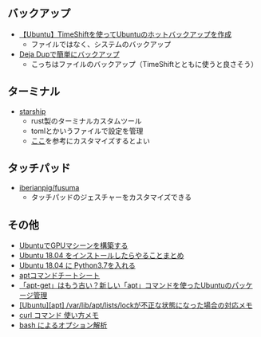 ## バックアップ
  - [【Ubuntu】TimeShiftを使ってUbuntuのホットバックアップを作成](https://weblion303.net/923/)
    - ファイルではなく、システムのバックアップ
  - [Deja Dupで簡単にバックアップ](https://allabout.co.jp/gm/gc/436735/)
    - こっちはファイルのバックアップ（TimeShiftとともに使うと良さそう）

## ターミナル
  - [starship](https://starship.rs/)
    - rust製のターミナルカスタムツール
    - tomlとかいうファイルで設定を管理
    - [ここ](https://starship.rs/config/)を参考にカスタマイズするとよい

## タッチパッド
  - [iberianpig/fusuma](https://github.com/iberianpig/fusuma)
    - タッチパッドのジェスチャーをカスタマイズできる

## その他
  - [UbuntuでGPUマシーンを構築する](https://qiita.com/Brutus/items/2db051ec2bcfa726cc2f)
  - [Ubuntu 18.04 をインストールしたらやることまとめ](https://qiita.com/hibi1104/items/d8417b86f62a50472e72)
  - [Ubuntu 18.04 に Python3.7を入れる](https://qiita.com/rurou/items/edbb06538e81e01ec387)
  - [aptコマンドチートシート](https://qiita.com/SUZUKI_Masaya/items/1fd9489e631c78e5b007)
  - [「apt-get」はもう古い？新しい「apt」コマンドを使ったUbuntuのパッケージ管理](https://linuxfan.info/package-management-ubuntu)
  - [[Ubuntu][apt] /var/lib/apt/lists/lockが不正な状態になった場合の対応メモ](https://qiita.com/koara-local/items/e63b7e4ff3cea803bdea)
  - [curl コマンド 使い方メモ](https://qiita.com/yasuhiroki/items/a569d3371a66e365316f)
  - [bash によるオプション解析](https://qiita.com/b4b4r07/items/dcd6be0bb9c9185475bb)